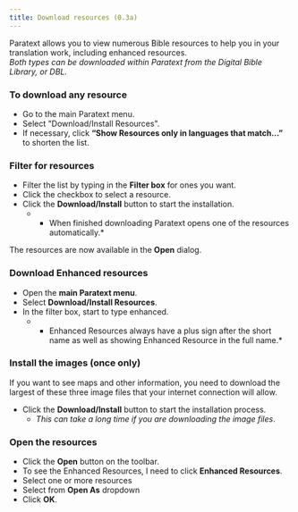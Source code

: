 ```yaml
---
title: Download resources (0.3a)
---
```

Paratext allows you to view numerous Bible resources to help you in your translation work, including enhanced resources.  
*Both types can be downloaded within Paratext from the Digital Bible Library, or DBL.*

### To download any resource

-  Go to the main Paratext menu.
-  Select "Download/Install Resources".
-  If necessary, click **“Show Resources only in languages that match…”** to shorten the list.

### Filter for resources

-  Filter the list by typing in the **Filter box** for ones you want.
-  Click the checkbox to select a resource.
-  Click the **Download/Install** button to start the installation.  
    -  *    When finished downloading Paratext opens one of the resources automatically.*

The resources are now available in the **Open** dialog.

### Download Enhanced resources

-  Open the **main Paratext menu**.
-  Select **Download/Install Resources**.
-  In the filter box, start to type enhanced.  
    -  *    Enhanced Resources always have a plus sign after the short name as well as showing Enhanced Resource in the full name.*

### Install the images (once only)

If you want to see maps and other information, you need to download the largest of these three image files that your internet connection will allow.

-  Click the **Download/Install** button to start the installation process.  
    -  *This can take a long time if you are downloading the image files*.

### Open the resources

-  Click the **Open** button on the toolbar.
-  To see the Enhanced Resources, I need to click **Enhanced Resources**.
-  Select one or more resources
-  Select from **Open As** dropdown
-  Click **OK**.

